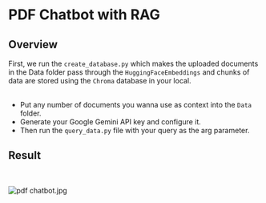 # PDF Chatbot with RAG
## Overview
First, we run the ```create_database.py``` which makes the uploaded documents in the Data folder pass through the ```HuggingFaceEmbeddings``` and chunks of data are stored using the ```Chroma``` database in your local.<br>
<br>
- Put any number of documents you wanna use as context into the ```Data``` folder.
- Generate your Google Gemini API key and configure it.
- Then run the ```query_data.py``` file with your query as the arg parameter.

## Result
<br>

![pdf chatbot.jpg](<https://ik.imagekit.io/py7zov877/Screenshot%202025-03-24%20122157.png?updatedAt=1748198068638__>)
